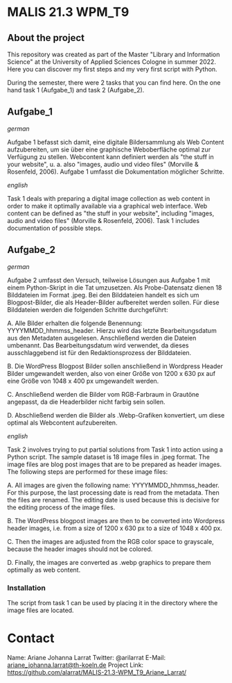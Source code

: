 # MALIS 21.3 WPM_T9

## About the project

This repository was created as part of the Master "Library and Information Science" at the University of Applied Sciences Cologne in summer 2022. Here you can discover my first steps and my very first script with Python.

During the semester, there were 2 tasks that you can find here. On the one hand task 1 (Aufgabe_1) and task 2 (Aufgabe_2).

## Aufgabe_1

*german*

Aufgabe 1 befasst sich damit, eine digitale Bildersammlung als Web Content aufzubereiten, um sie über eine graphische Weboberfläche optimal zur Verfügung zu stellen. Webcontent kann definiert werden als "the stuff in your website", u. a. also "images, audio und video files" (Morville & Rosenfeld, 2006). Aufgabe 1 umfasst die Dokumentation möglicher Schritte.

*english*

Task 1 deals with preparing a digital image collection as web content in order to make it optimally available via a graphical web interface. Web content can be defined as "the stuff in your website", including "images, audio and video files" (Morville & Rosenfeld, 2006). Task 1 includes documentation of possible steps.

## Aufgabe_2

*german*

Aufgabe 2 umfasst den Versuch, teilweise Lösungen aus Aufgabe 1 mit einem Python-Skript in die Tat umzusetzen. 
Als Probe-Datensatz dienen 18 Bilddateien im Format .jpeg. Bei den Bilddateien handelt es sich um Blogpost-Bilder, die als Header-Bilder aufbereitet werden sollen. Für diese Bilddateien werden die folgenden Schritte durchgeführt:

A. Alle Bilder erhalten die folgende Benennung: YYYYMMDD_hhmmss_header. Hierzu wird das letzte Bearbeitungsdatum aus den Metadaten ausgelesen. Anschließend werden die Dateien umbenannt. Das Bearbeitungsdatum wird verwendet, da dieses ausschlaggebend ist für den Redaktionsprozess der Bilddateien.

B. Die WordPress Blogpost Bilder sollen anschließend in Wordpress Header Bilder umgewandelt werden, also von einer Größe von 1200 x 630 px auf eine Größe von 1048 x 400 px umgewandelt werden.

C. Anschließend werden die Bilder vom RGB-Farbraum in Grautöne angepasst, da die Headerbilder nicht farbig sein sollen.

D. Abschließend werden die Bilder als .Webp-Grafiken konvertiert, um diese optimal als Webcontent aufzubereiten.

*english*

Task 2 involves trying to put partial solutions from Task 1 into action using a Python script. The sample dataset is 18 image files in .jpeg format. The image files are blog post images that are to be prepared as header images. The following steps are performed for these image files:

A. All images are given the following name: YYYYMMDD_hhmmss_header. For this purpose, the last processing date is read from the metadata. Then the files are renamed. The editing date is used because this is decisive for the editing process of the image files.

B. The WordPress blogpost images are then to be converted into Wordpress header images, i.e. from a size of 1200 x 630 px to a size of 1048 x 400 px.

C. Then the images are adjusted from the RGB color space to grayscale, because the header images should not be colored.

D. Finally, the images are converted as .webp graphics to prepare them optimally as web content.

### Installation
The script from task 1 can be used by placing it in the directory where the image files are located.

# Contact
Name: Ariane Johanna Larrat
Twitter: @arilarrat
E-Mail: ariane_johanna.larrat@th-koeln.de
Project Link: https://github.com/alarrat/MALIS-21.3-WPM_T9_Ariane_Larrat/ 

